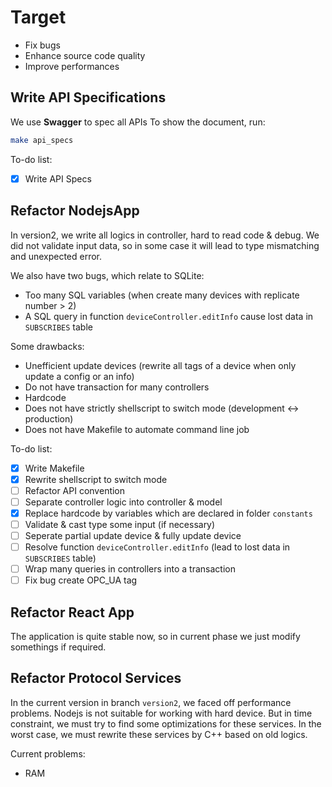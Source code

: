# Target

- Fix bugs
- Enhance source code quality
- Improve performances

## Write API Specifications

We use **Swagger** to spec all APIs
To show the document, run:

```bash
make api_specs
```

To-do list:

- [x] Write API Specs

## Refactor NodejsApp

In version2, we write all logics in controller, hard to read code & debug. We did not validate input data, so in some case it will lead to type mismatching and unexpected error.

We also have two bugs, which relate to SQLite:

- Too many SQL variables (when create many devices with replicate number > 2)
- A SQL query in function `deviceController.editInfo` cause lost data in `SUBSCRIBES` table

Some drawbacks:

- Unefficient update devices (rewrite all tags of a device when only update a config or an info)
- Do not have transaction for many controllers
- Hardcode
- Does not have strictly shellscript to switch mode (development <-> production)
- Does not have Makefile to automate command line job

To-do list:

- [x] Write Makefile
- [x] Rewrite shellscript to switch mode
- [ ] Refactor API convention
- [ ] Separate controller logic into controller & model
- [x] Replace hardcode by variables which are declared in folder `constants`
- [ ] Validate & cast type some input (if necessary)
- [ ] Seperate partial update device & fully update device
- [ ] Resolve function `deviceController.editInfo` (lead to lost data in `SUBSCRIBES` table)
- [ ] Wrap many queries in controllers into a transaction
- [ ] Fix bug create OPC_UA tag

## Refactor React App

The application is quite stable now, so in current phase we just modify somethings if required.

## Refactor Protocol Services

In the current version in branch `version2`, we faced off performance problems. Nodejs is not suitable for working with hard device. But in time constraint, we must try to find some optimizations for these services. In the worst case, we must rewrite these services by C++ based on old logics.

Current problems:

- RAM
